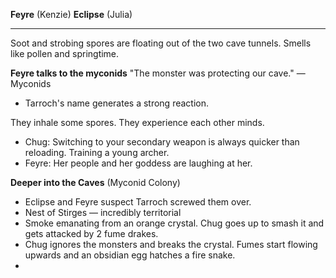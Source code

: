 **Feyre** (Kenzie)
**Eclipse** (Julia)
***
Soot and strobing spores are floating out of the two cave tunnels. Smells like pollen and springtime.

**Feyre talks to the myconids**
"The monster was protecting our cave." — Myconids
- Tarroch's name generates a strong reaction.

They inhale some spores. They experience each other minds.

- Chug: Switching to your secondary weapon is always quicker than reloading. Training a young archer.
- Feyre: Her people and her goddess are laughing at her.

**Deeper into the Caves** (Myconid Colony)
- Eclipse and Feyre suspect Tarroch screwed them over.
- Nest of Stirges — incredibly territorial
- Smoke emanating from an orange crystal. Chug goes up to smash it and gets attacked by 2 fume drakes.
- Chug ignores the monsters and breaks the crystal. Fumes start flowing upwards and an obsidian egg hatches a fire snake.
- 

